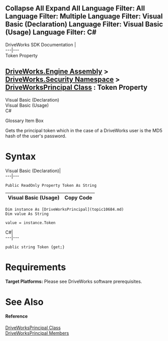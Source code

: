        

 Collapse All Expand All  Language Filter: All  Language Filter: Multiple  Language Filter: Visual Basic (Declaration) Language Filter: Visual Basic (Usage) Language Filter: C#  
---  
DriveWorks SDK Documentation  |   
---|---  
Token Property   
  
[DriveWorks.Engine Assembly](topic2156.md) > [DriveWorks.Security Namespace](topic10574.md) > [DriveWorksPrincipal Class](topic10684.md) : Token Property  
---  
  
Visual Basic (Declaration)    
Visual Basic (Usage)    
C# 

Glossary Item Box

Gets the principal token which in the case of a DriveWorks user is the MD5 hash of the user's password. 

# Syntax

Visual Basic (Declaration)|   
---|---  
      
    
    Public ReadOnly Property Token As String  
  
Visual Basic (Usage)| Copy Code  
---|---  
      
    
    Dim instance As [DriveWorksPrincipal](topic10684.md)
    Dim value As String
     
    value = instance.Token  
  
C#|   
---|---  
      
    
    public string Token {get;}  
  
# Requirements

**Target Platforms:** Please see DriveWorks software prerequisites.

# See Also

#### Reference

[DriveWorksPrincipal Class](topic10684.md)   
[DriveWorksPrincipal Members](topic10685.md)


